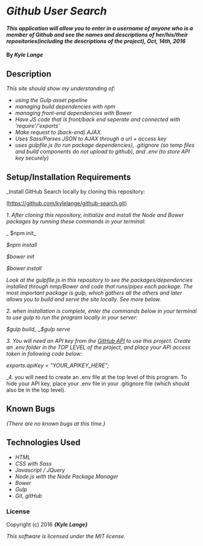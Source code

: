 # _Github User Search_

#### _This application will allow you to enter in a username of anyone who is a member of Github and see the names and descriptions of her/his/their repositories(including the descriptions of the project), Oct, 14th, 2016_

#### By _**Kyle Lange**_

## Description

_This site should show my understanding of:_

* _using the Gulp asset pipeline_
* _managing build dependencies with npm_
* _managing front-end dependencies with Bower_
* _Have JS code that is front/back end seperate and connected with 'require'/'exports'_
* _Make request to (back-end) AJAX._
* _Uses Sass/Parses JSON to AJAX through a url + access key_
* _uses gulpfile.js (to run package dependencies), .gitignore (so temp files and build components do not upload to github), and .env (to store API key securely)_

## Setup/Installation Requirements

_Install GitHub Search locally by cloning this repository:

(https://github.com/kylelange/github-search.git)

_1. After cloning this repository, initialize and install the Node and Bower packages by running these commands in your terminal:_

  _ $npm init_

  _$npm install_

  _$bower init_

  _$bower install_

_Look at the gulpfile.js in this repository to see the packages/dependencies installed through nmp/Bower and code that runs/pipes each package.  The most important package is gulp, which gathers all the others and later allows you to build and serve the site locally.  See more below._

_2. when installation is complete, enter the commands below in your terminal to use gulp to run the program locally in your server:_

  _$gulp build_  
  _$gulp serve_

_3. You will need an API key from the [GitHub API](https://github.com/blog/1509-personal-api-tokens) to use this project. Create an .env folder in the TOP LEVEL of the project, and place your API access token in following code below:_

_exports.apiKey = "YOUR_APIKEY_HERE";_

_4.  you will need to create an .env file at the top level of this program. To hide your API key, place your .env file in your .gitignore file (which should also be in the top level).

## Known Bugs

_{There are no known bugs at this time.}_

## Technologies Used

* _HTML_
* _CSS with Sass_
* _Javascript / JQuery_
* _Node.js with the Node Package Manager_
* _Bower_
* _Gulp_
* _Git, gitHub_

### License

Copyright (c) 2016 **_{Kyle Lange}_**

_This software is licensed under the MIT license._
